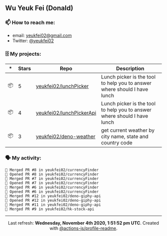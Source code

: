 ## Wu Yeuk Fei (Donald)

### 📫 How to reach me:

- email: [yeukfei02@gmail.com](yeukfei02@gmail.com)
- Twitter: [@yeukfei02](https://twitter.com/yeukfei02)

### 🗄 My projects:

|*|Stars|Repo|Description|
|---|---|---|---|
| 📦 | 5 | [yeukfei02/lunchPicker](https://github.com/yeukfei02/lunchPicker) | Lunch picker is the tool to help you to answer where should I have lunch |
| 📦 | 4 | [yeukfei02/lunchPickerApi](https://github.com/yeukfei02/lunchPickerApi) | Lunch picker is the tool to help you to answer where should I have lunch |
| 📦 | 3 | [yeukfei02/deno-weather](https://github.com/yeukfei02/deno-weather) | get current weather by city name, state and country code |

### 🗣 My activity:

```
🎉 Merged PR #8 in yeukfei02/currencyFinder
💪 Opened PR #8 in yeukfei02/currencyFinder
🎉 Merged PR #7 in yeukfei02/currencyFinder
💪 Opened PR #7 in yeukfei02/currencyFinder
🎉 Merged PR #6 in yeukfei02/currencyFinder
💪 Opened PR #6 in yeukfei02/currencyFinder
🎉 Merged PR #12 in yeukfei02/deno-giphy-api
💪 Opened PR #12 in yeukfei02/deno-giphy-api
🎉 Merged PR #11 in yeukfei02/deno-giphy-api
🎉 Merged PR #9 in yeukfei02/hk-stock-api
```

<!-- <img src="https://github-readme-stats.vercel.app/api?username=yeukfei02&show_icons=true&count_private=true&theme=radical" />

<img src="https://github-readme-stats.vercel.app/api/top-langs/?username=yeukfei02&theme=radical" /> -->

---

<p align="center">Last refresh: <b>Wednesday, November 4th 2020, 1:51:52 pm UTC</b>. Created with <a href=https://github.com/marketplace/actions/profile-readme>@actions-js/profile-readme</a>.</p>
